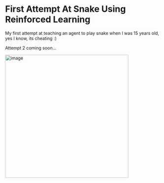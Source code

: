 # First Attempt At Snake Using Reinforced Learning
 My first attempt at teaching an agent to play snake when I was 15 years old, yes I know, its cheating :) 
 
 Attempt 2 coming soon...
 
<img width="400"  alt="image" src="https://github.com/user-attachments/assets/84cb34c9-118d-46e2-9230-46fe8ea2ec45" />
